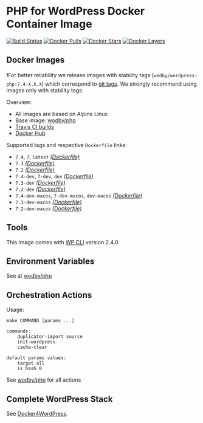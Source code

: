 # PHP for WordPress Docker Container Image

[![Build Status](https://travis-ci.org/wodby/wordpress-php.svg?branch=master)](https://travis-ci.org/wodby/wordpress-php)
[![Docker Pulls](https://img.shields.io/docker/pulls/wodby/wordpress-php.svg)](https://hub.docker.com/r/wodby/wordpress-php)
[![Docker Stars](https://img.shields.io/docker/stars/wodby/wordpress-php.svg)](https://hub.docker.com/r/wodby/wordpress-php)
[![Docker Layers](https://images.microbadger.com/badges/image/wodby/wordpress-php.svg)](https://microbadger.com/images/wodby/wordpress-php)

## Docker Images

❗For better reliability we release images with stability tags (`wodby/wordpress-php:7.4-X.X.X`) which correspond to [git tags](https://github.com/wodby/wordpress-php/releases). We strongly recommend using images only with stability tags. 

Overview:

* All images are based on Alpine Linux
* Base image: [wodby/php](https://github.com/wodby/php)
* [Travis CI builds](https://travis-ci.org/wodby/wordpress-php) 
* [Docker Hub](https://hub.docker.com/r/wodby/wordpress-php)

[_(Dockerfile)_]: https://github.com/wodby/wordpress-php/tree/master/Dockerfile

Supported tags and respective `Dockerfile` links:

* `7.4`, `7`, `latest` [_(Dockerfile)_]
* `7.3` [_(Dockerfile)_]
* `7.2` [_(Dockerfile)_]
* `7.4-dev`, `7-dev`, `dev` [_(Dockerfile)_]
* `7.3-dev` [_(Dockerfile)_]
* `7.2-dev` [_(Dockerfile)_]
* `7.4-dev-macos`, `7-dev-macos`, `dev-macos` [_(Dockerfile)_]
* `7.3-dev-macos` [_(Dockerfile)_]
* `7.2-dev-macos` [_(Dockerfile)_]

## Tools

This image comes with [WP CLI](https://github.com/wp-cli/wp-cli) version 2.4.0

## Environment Variables

See at [wodby/php](https://github.com/wodby/php)

## Orchestration Actions

Usage:
```
make COMMAND [params ...]
 
commands:
    duplicator-import source
    init-wordpress   
    cache-clear
    
default params values:
    target all
    is_hash 0 
```

See [wodby/php](https://github.com/wodby/php) for all actions

## Complete WordPress Stack

See [Docker4WordPress](https://github.com/wodby/docker4wordpress).
